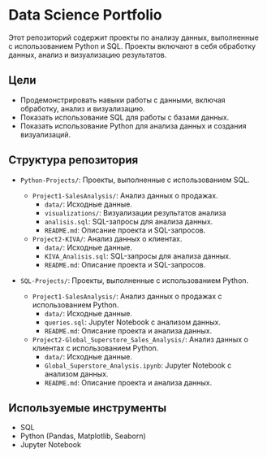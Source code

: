 # Data Science Portfolio

Этот репозиторий содержит проекты по анализу данных, выполненные с использованием Python и SQL. Проекты включают в себя обработку данных, анализ и визуализацию результатов.

## Цели

- Продемонстрировать навыки работы с данными, включая обработку, анализ и визуализацию.
- Показать использование SQL для работы с базами данных.
- Показать использование Python для анализа данных и создания визуализаций.

## Структура репозитория

- `Python-Projects/`: Проекты, выполненные с использованием SQL.
  - `Project1-SalesAnalysis/`: Анализ данных о продажах.
    - `data/`: Исходные данные.
    - `visualizations/`: Визуализации результатов анализа
    - `analisis.sql`: SQL-запросы для анализа данных.
    - `README.md`: Описание проекта и SQL-запросов.
  - `Project2-KIVA/`: Анализ данных о клиентах.
    - `data/`: Исходные данные.
    - `KIVA_Analisis.sql`: SQL-запросы для анализа данных.
    - `README.md`: Описание проекта и SQL-запросов.

- `SQL-Projects/`: Проекты, выполненные с использованием Python.
  - `Project1-SalesAnalysis/`: Анализ данных о продажах с использованием Python.
    - `data/`: Исходные данные.
    - `queries.sql`: Jupyter Notebook с анализом данных.
    - `README.md`: Описание проекта и анализа данных.
  - `Project2-Global_Superstore_Sales_Analysis/`: Анализ данных о клиентах с использованием Python.
    - `data/`: Исходные данные.
    - `Global_Superstore_Analysis.ipynb`: Jupyter Notebook с анализом данных.
    - `README.md`: Описание проекта и анализа данных.

## Используемые инструменты

- SQL
- Python (Pandas, Matplotlib, Seaborn)
- Jupyter Notebook
